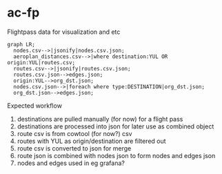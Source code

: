 # ac-fp
Flightpass data for visualization and etc

```mermaid
graph LR;
  nodes.csv-->|jsonify|nodes.csv.json;
  aeroplan_distances.csv-->|where destination:YUL OR origin:YUL|routes.csv;
  routes.csv-->|jsonify|routes.csv.json;
  routes.csv.json-->edges.json;
  origin:YUL-->org_dst.json;
  nodes.csv.json-->|foreach where type:DESTINATION|org_dst.json;
  org_dst.json-->edges.json;
```

Expected workflow
1. destinations are pulled manually (for now) for a flight pass
2. destinations are processed into json for later use as combined object
3. route csv is from cowtool (for now?) csv
4. routes with YUL as origin/destination are filtered out
5. route csv is converted to json for merge
6. route json is combined with nodes json to form nodes and edges json
7. nodes and edges used in eg grafana?